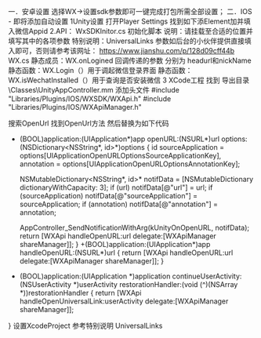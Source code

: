 一．安卓设置
选择WX->设置sdk参数即可一键完成打包所需全部设置；
二．IOS - 即将添加自动设置
1Unity设置
打开Player Settings 找到如下添Element加并填入微信Appid
2.API：
WxSDKInitor.cs 初始化脚本
说明：请挂载至合适的位置并填写其中的各项参数
特别说明：UniversalLinks 参数如后台的小伙伴提供直接填入即可，否则请参考该网址：
https://www.jianshu.com/p/128d09cff44b
WX.cs
静态成员：WX.onLogined 回调传递的参数 分别为 headurl和nickName
静态函数：WX.Login（）用于调起微信登录界面
静态函数：WX.isWechatInstalled（）用于查询是否安装微信
3 XCode工程
找到 导出目录\Classes\UnityAppController.mm
添加头文件
#include "Libraries/Plugins/IOS/WXSDK/WXApi.h"
#include "Libraries/Plugins/IOS/WXApiManager.h"

搜索OpenUrl
找到OpenUrl方法
然后替换为如下代码
- (BOOL)application:(UIApplication*)app openURL:(NSURL*)url options:(NSDictionary<NSString*, id>*)options
{
    id sourceApplication = options[UIApplicationOpenURLOptionsSourceApplicationKey], annotation = options[UIApplicationOpenURLOptionsAnnotationKey];

    NSMutableDictionary<NSString*, id>* notifData = [NSMutableDictionary dictionaryWithCapacity: 3];
    if (url) notifData[@"url"] = url;
    if (sourceApplication) notifData[@"sourceApplication"] = sourceApplication;
    if (annotation) notifData[@"annotation"] = annotation;

    AppController_SendNotificationWithArg(kUnityOnOpenURL, notifData);
    return [WXApi handleOpenURL:url delegate:[WXApiManager shareManager]];
}
+(BOOL)application:(UIApplication*)app handleOpenURL:(NSURL*)url {
    return [WXApi handleOpenURL:url delegate:[WXApiManager shareManager]];
}
- (BOOL)application:(UIApplication *)application continueUserActivity:(NSUserActivity *)userActivity restorationHandler:(void (^)(NSArray *))restorationHandler
{
    return [WXApi handleOpenUniversalLink:userActivity delegate:[WXApiManager shareManager]];
    
}
设置XcodeProject
参考特别说明 UniversalLinks 